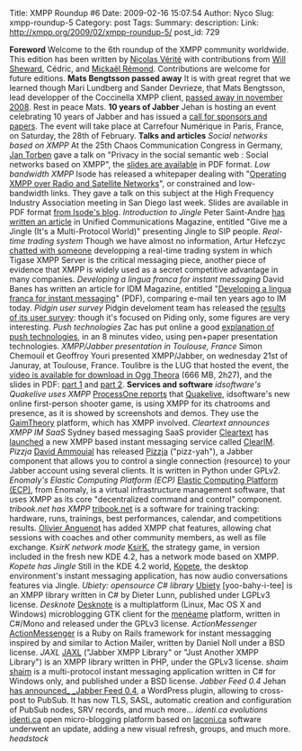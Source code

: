 Title: XMPP Roundup #6
Date: 2009-02-16 15:07:54
Author: Nyco
Slug: xmpp-roundup-5
Category: post
Tags: 
Summary: description:
Link: http://xmpp.org/2009/02/xmpp-roundup-5/
post_id: 729


**Foreword** Welcome to the 6th roundup of the XMPP community worldwide. This edition has been written by [Nicolas Vérité](http://nyco.wordpress.com/) with contributions from [Will Sheward](http://www.willsheward.co.uk), Cédric, and [Mickaël Rémond](http://www.process-one.net/en/blogs/). Contributions are welcome for future editions. **Mats Bengtsson passed away** It is with great regret that we learned though Mari Lundberg and Sander Devrieze, that Mats Bengtsson, lead developper of the Coccinella XMPP client, [passed away in november 2008](http://coccinella.im/mats-bengtsson). Rest in peace Mats. **10 years of Jabber** Jehan is hosting an event celebrating 10 years of Jabber and has issued a [call for sponsors and papers](http://jehan.zemarmot.net/blog/2009/01/22/10-ans-lage-de-linsouciance-appel-a-conferenciers-et-sponsors/). The event will take place at Carrefour Numérique in Paris, France, on Saturday, the 28th of February. **Talks and articles** _Social networks based on XMPP_ At the 25th Chaos Communication Congress in Germany, [Jan Torben](http://www.jtheuer.de/) gave a talk on "Privacy in the social semantic web : Social networks based on XMPP", the [slides are available](http://events.ccc.de/congress/2008/Fahrplan/events/2873.en.html) in PDF format. _Low bandwidth XMPP_ Isode has released a whitepaper dealing with "[Operating XMPP over Radio and Satellite Networks](http://www.isode.com/whitepapers/low-bandwidth-xmpp.html)", or constrained and low-bandwidth links. They gave a talk on this subject at the High Frequency Industry Association meeting in San Diego last week. Slides are available in PDF format [from Isode's blog](http://blog.isode.com/2009/02/xmpp-over-hf-radio.html). _Introduction to Jingle_ Peter Saint-Andre [has written an article](http://www.tmcnet.com/unified-communications/1108/Give-me-a-Jingle.htm) in Unified Communications Magazine, entitled "Give me a Jingle (It's a Multi-Protocol World)" presenting Jingle to SIP people. _Real-time trading system_ Though we have almost no information, Artur Hefczyc [chatted with someone](http://www.tigase.org/en/content/chat-minichat) developping a real-time trading system in which Tigase XMPP Server is the critical messaging piece, another piece of evidence that XMPP is widely used as a secret competitive advantage in many companies. _Developing a lingua franca for instant messaging_ David Banes has written an article for IDM Magazine, entitled "[Developing a lingua franca for instant messaging](http://www.cleartext.com/downloads/IDM_NovDec_08_XMPP.pdf)" (PDF), comparing e-mail ten years ago to IM today. _Pidgin user survey_ Pidgin develoment team has released the [results of its user survey](http://pidgin.im/survey/results/survey0summary.html): though it's focused on Piding only, some figures are very interesting. _Push technologies_ Zac has put online a good [explanation of push technologies](http://www.loiclemeur.com/france/2009/01/une-bonne-explication-du-web-en-temps-reel-qui-se-profile.html), in an 8 minutes video, using pen+paper presentation technologies. _XMPP/Jabber presentation in Toulouse, France_ Simon Chemouil et Geoffroy Youri presented XMPP/Jabber, on wednesday 21st of Januray, at Toulouse, France. Toulibre is the LUG that hosted the event, the [video is available for download in Ogg Theora](http://www.toulibre.org/pub/2009-01-21-rencontre/video/simon-chemouil-geoffroy-youri-jabber-xmpp.ogv) (666 MB, 2h27), and the slides in PDF: [part 1](http://www.toulibre.org/pub/2009-01-21-rencontre/xmpp_conf.pdf) and [part 2](http://www.toulibre.org/pub/2009-01-21-rencontre/xmpp_jabber_geoffroy.pdf).[](http://www.toulibre.org/pub/2009-01-21-rencontre/xmpp_jabber_geoffroy.odp) **Services and software** _idsoftware's Quakelive uses XMPP_ [ProcessOne reports](http://www.process-one.net/en/blogs/article/idsoftware_quakelive_service_uses_xmpp/) that [Quakelive](http://quakelive.com), idsoftware's new online first-person shooter game, is using XMPP for its chatrooms and presence, as it is showed by screenshots and demos. They use the [GaimTheory](http://www.gaimtheory.com/) platform, which has XMPP involved. _Cleartext announces XMPP IM SaaS_ Sydney based messaging SaaS provider [Cleartext](http://www.cleartext.com/) has [launched](http://www.cleartext.com/news.html) a new XMPP based instant messaging service called [ClearIM](http://www.cleartext.com/services/enterprise-instant-messaging.html). _Pizzja_ [David Ammouial](http://da.weeno.net/) has released [Pizzja](http://trac.last-exile.org/pizzja/) ("pizz-yah"), a Jabber component that allows you to control a single connection (resource) to your Jabber account using several clients. It is written in Python under GPLv2. _Enomaly's Elastic Computing Platform (ECP)_ [Elastic Computing Platform (ECP)](http://www.enomaly.com/Product-Overview.419.0.html), from Enomaly, is a virtual infrastructure management software, that uses XMPP as its core "decentralized command and control" component. _tribook.net has XMPP_ [tribook.net](http://tribooknet.com) is a software for training tracking: hardware, runs, trainings, best performances, calendar, and competitions results. [Olivier Anguenot](http://www.windaware.com/) has added XMPP chat features, allowing chat sessions with coaches and other community members, as well as file exchange. _KsirK network mode_ [KsirK](http://games.kde.org/game.php?game=ksirk), the strategy game, in version included in the fresh new KDE 4.2, has a network mode based on XMPP. _Kopete has Jingle_ Still in the KDE 4.2 world, [Kopete](http://kopete.kde.org/), the desktop environment's instant messaging application, has now audio conversations features via Jingle. _Ubiety: opensource C# library_ [Ubiety](http://ubietyxmpp.ca/) [yoo-bahy-i-tee] is an XMPP library written in C# by Dieter Lunn, published under LGPLv3 license. _Desknote_ [Desknote](http://code.google.com/p/desknote/) is a multiplatform (Linux, Mac OS X and Windows) microblogging GTK client for the [menéame](http://meneame.net/) platform, written in C#/Mono and released under the GPLv3 license. _ActionMessenger_ [ActionMessenger](http://trypticon.org/software/actionmessenger/) is a Ruby on Rails framework for instant messagging inspired by and similar to Action Mailer, written by Daniel Noll under a BSD license. _JAXL_ [JAXL](http://code.google.com/p/jaxl/) ("Jabber XMPP Library" or "Just Another XMPP Library") is an XMPP library written in PHP, under the GPLv3 license. _shaim_ [shaim](http://shaim.net/) is a multi-protocol instant messaging application written in C# for Windows only, and published under a BSD license. _Jabber Feed 0.4_ Jehan [has announced_ _Jabber Feed 0.4](http://jehan.zemarmot.net/blog/2009/01/16/jabber-feed-04-levolution-avant-la-revolution/), a WordPress plugin, allowing to cross-post to PubSub. It has now TLS, SASL, automatic creation and configuration of PubSub nodes, SRV records, and much more... _identi.ca evolutions_ [identi.ca](http://identi.ca/) open micro-blogging platform based on [laconi.ca](http://laconi.ca) software underwent an update, adding a new visual refresh, groups, and much more. _headstock_
